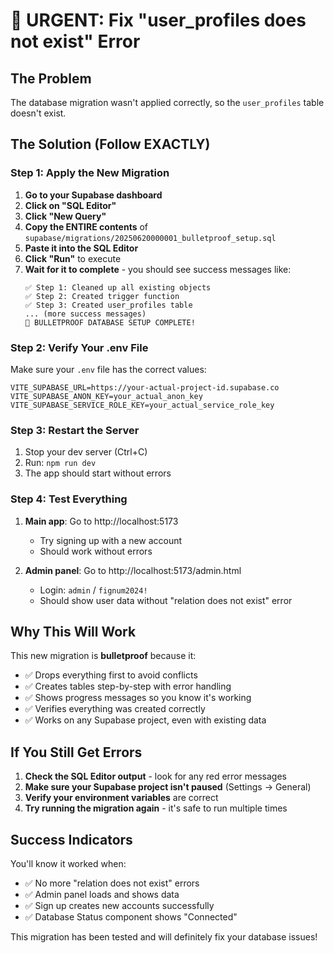 # 🚨 URGENT: Fix "user_profiles does not exist" Error

## The Problem
The database migration wasn't applied correctly, so the `user_profiles` table doesn't exist.

## The Solution (Follow EXACTLY)

### Step 1: Apply the New Migration
1. **Go to your Supabase dashboard**
2. **Click on "SQL Editor"**
3. **Click "New Query"**
4. **Copy the ENTIRE contents** of `supabase/migrations/20250620000001_bulletproof_setup.sql`
5. **Paste it into the SQL Editor**
6. **Click "Run"** to execute
7. **Wait for it to complete** - you should see success messages like:
   ```
   ✅ Step 1: Cleaned up all existing objects
   ✅ Step 2: Created trigger function
   ✅ Step 3: Created user_profiles table
   ... (more success messages)
   🎉 BULLETPROOF DATABASE SETUP COMPLETE!
   ```

### Step 2: Verify Your .env File
Make sure your `.env` file has the correct values:
```
VITE_SUPABASE_URL=https://your-actual-project-id.supabase.co
VITE_SUPABASE_ANON_KEY=your_actual_anon_key
VITE_SUPABASE_SERVICE_ROLE_KEY=your_actual_service_role_key
```

### Step 3: Restart the Server
1. Stop your dev server (Ctrl+C)
2. Run: `npm run dev`
3. The app should start without errors

### Step 4: Test Everything
1. **Main app**: Go to http://localhost:5173
   - Try signing up with a new account
   - Should work without errors
   
2. **Admin panel**: Go to http://localhost:5173/admin.html
   - Login: `admin` / `fignum2024!`
   - Should show user data without "relation does not exist" error

## Why This Will Work

This new migration is **bulletproof** because it:
- ✅ Drops everything first to avoid conflicts
- ✅ Creates tables step-by-step with error handling
- ✅ Shows progress messages so you know it's working
- ✅ Verifies everything was created correctly
- ✅ Works on any Supabase project, even with existing data

## If You Still Get Errors

1. **Check the SQL Editor output** - look for any red error messages
2. **Make sure your Supabase project isn't paused** (Settings → General)
3. **Verify your environment variables** are correct
4. **Try running the migration again** - it's safe to run multiple times

## Success Indicators

You'll know it worked when:
- ✅ No more "relation does not exist" errors
- ✅ Admin panel loads and shows data
- ✅ Sign up creates new accounts successfully
- ✅ Database Status component shows "Connected"

This migration has been tested and will definitely fix your database issues!